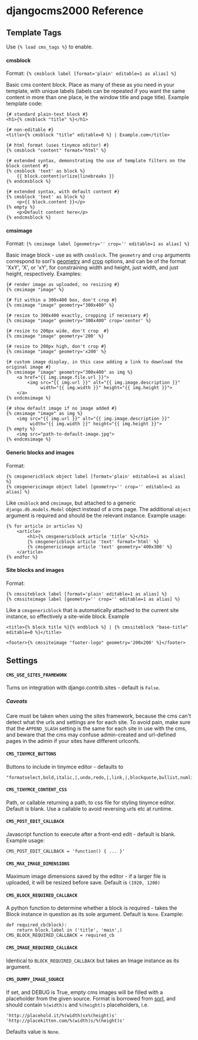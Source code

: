# djangocms2000 Reference

## Template Tags

Use `{% load cms_tags %}` to enable.


#### cmsblock

Format: `{% cmsblock label [format='plain' editable=1 as alias] %}`

Basic cms content block. Place as many of these as you need in your template, 
with unique labels (labels can be repeated if you want the same content in 
more than one place, ie the window title and page title). Example template code:
    
    {# standard plain-text block #}
    <h1>{% cmsblock "title" %}</h1>
    
    {# non-editable #}
    <title>{% cmsblock "title" editable=0 %} | Example.com</title>
    
    {# html format (uses tinymce editor) #}
    {% cmsblock "content" format="html" %}
    
    {# extended syntax, demonstrating the use of template filters on the block content #}
    {% cmsblock 'text' as block %}
        {{ block.content|urlize|linebreaks }}
    {% endcmsblock %}

    {# extended syntax, with default content #}
    {% cmsblock 'text' as block %}
        <p>{{ block.content }}</p>
    {% empty %}
        <p>Default content here</p>
    {% endcmsblock %}    
    

#### cmsimage

Format: `{% cmsimage label [geometry='' crop='' editable=1 as alias] %}`

Basic image block - use as with `cmsblock`. The `geometry` and `crop` arguments
correspond to sorl's [geometry](http://thumbnail.sorl.net/template.html#geometry) and 
[crop](http://thumbnail.sorl.net/template.html#crop) options, and can be of the format
'XxY', 'X', or 'xY', for constraining width and height, just width, and just height, 
respectively. Examples:

    {# render image as uploaded, no resizing #}
    {% cmsimage "image" %}
    
    {# fit within a 300x400 box, don't crop #}
    {% cmsimage "image" geometry="300x400" %}
    
    {# resize to 300x400 exactly, cropping if necessary #}
    {% cmsimage "image" geometry="300x400" crop='center' %}
    
    {# resize to 200px wide, don't crop  #}
    {% cmsimage "image" geometry='200' %}
    
    {# resize to 200px high, don't crop #}
    {% cmsimage "image" geometry='x200' %}
    
    {# custom image display, in this case adding a link to download the original image #}
    {% cmsimage "image" geometry="300x400" as img %}
        <a href="{{ img.image.file.url }}">
            <img src="{{ img.url }}" alt="{{ img.image.description }}" 
                 width="{{ img.width }}" height="{{ img.height }}">
        </a>
    {% endcmsimage %}
    
    {# show default image if no image added #}
    {% cmsimage "image" as img %}
        <img src="{{ img.url }}" alt="{{ img.image.description }}" 
             width="{{ img.width }}" height="{{ img.height }}">
    {% empty %}
        <img src="path-to-default-image.jpg">
    {% endcmsimage %}
    

#### Generic blocks and images

Format:

    {% cmsgenericblock object label [format='plain' editable=1 as alias] %}
    {% cmsgenericimage object label [geometry='' crop='' editable=1 as alias] %}

Like `cmsblock` and `cmsimage`, but attached to a generic `django.db.models.Model` 
object instead of a cms page. The additional `object` argument is required and should 
be the relevant instance. Example usage:

    {% for article in articles %}
        <article>
            <h1>{% cmsgenericblock article 'title' %}</h1>
            {% cmsgenericblock article 'text' format='html' %}
            {% cmsgenericimage article 'text' geometry='400x300' %}
        </article>
    {% endfor %}


#### Site blocks and images

Format:

    {% cmssiteblock label [format='plain' editable=1 as alias] %}
    {% cmssiteimage label [geometry='' crop='' editable=1 as alias] %}

Like a `cmsgenericblock` that is automatically attached to the current site instance, 
so effectively a site-wide block. Example

    <title>{% block title %}{% endblock %} | {% cmssiteblock "base-title" editable=0 %}</title>
    
    <footer>{% cmssiteimage "footer-logo" geometry='200x200' %}</footer>


## Settings


#### `CMS_USE_SITES_FRAMEWORK`

Turns on integration with django.contrib.sites - default is `False`.

##### Caveats

Care must be taken when using the sites framework, because the cms can't detect
what the urls and settings are for each site. To avoid pain, make sure that the
`APPEND_SLASH` setting is the same for each site in use with the cms, and 
beware that the cms may confuse admin-created and url-defined pages in the 
admin if your sites have different urlconfs.


#### `CMS_TINYMCE_BUTTONS`

Buttons to include in tinymce editor - defaults to

    "formatselect,bold,italic,|,undo,redo,|,link,|,blockquote,bullist,numlist,|,pastetext,code"


#### `CMS_TINYMCE_CONTENT_CSS`

Path, or callable returning a path, to css file for styling tinymce editor. Default is
blank. Use a callable to avoid reversing urls etc at runtime.


#### `CMS_POST_EDIT_CALLBACK`

Javascript function to execute after a front-end edit - default is blank. Example usage:  

    CMS_POST_EDIT_CALLBACK = 'function() { ... }'
    

#### `CMS_MAX_IMAGE_DIMENSIONS`

Maximum image dimensions saved by the editor - if a larger file is uploaded, it 
will be resized before save. Default is `(1920, 1200)`


#### `CMS_BLOCK_REQUIRED_CALLBACK`

A python function to determine whether a block is required - takes the Block instance 
in question as its sole argument. Default is `None`. Example:

    def required_cb(block):
        return block.label in ('title', 'main',)
    CMS_BLOCK_REQUIRED_CALLBACK = required_cb


#### `CMS_IMAGE_REQUIRED_CALLBACK`

Identical to `BLOCK_REQUIRED_CALLBACK` but takes an Image instance as its argument.


#### `CMS_DUMMY_IMAGE_SOURCE`

If set, and DEBUG is True, empty cms images will be filled with a placeholder from 
the given source. Format is borrowed from
[sorl](http://sorl-thumbnail.readthedocs.org/en/latest/reference/settings.html),
and should contain `%(width)s` and `%(height)s` placeholders, i.e.

    'http://placehold.it/%(width)sx%(height)s'
    'http://placekitten.com/%(width)s/%(height)s'

Defaults value is `None`.